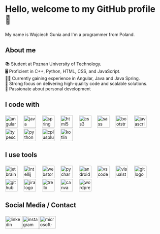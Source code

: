 <h1 align="left">Hello, welcome to my GitHub profile 👋</h1>

###

<p align="left">My name is Wojciech Gunia and I'm a programmer from Poland.</p>

###

<h2 align="left">About me</h2>

###

<p align="left">📚 Student at Poznan University of Technology.<br>🖥 Proficient in C++, Python, HTML, CSS, and JavaScript.<br>👨‍💻 Currently gaining experience in Angular, Java and Java Spring.<br>🎯 Strong focus on delivering high-quality code and scalable solutions.<br>📖 Passionate about personal development</p>

###

<h2 align="left">I code with</h2>

###

<div align="left">
  <img src="https://cdn.jsdelivr.net/gh/devicons/devicon/icons/angularjs/angularjs-original.svg" height="40" alt="angularjs logo"  />
  <img width="12" />
  <img src="https://cdn.jsdelivr.net/gh/devicons/devicon/icons/java/java-original.svg" height="40" alt="java logo"  />
  <img width="12" />
  <img src="https://cdn.jsdelivr.net/gh/devicons/devicon/icons/spring/spring-original.svg" height="40" alt="spring logo"  />
  <img width="12" />
  <img src="https://cdn.jsdelivr.net/gh/devicons/devicon/icons/html5/html5-original.svg" height="40" alt="html5 logo"  />
  <img width="12" />
  <img src="https://cdn.jsdelivr.net/gh/devicons/devicon/icons/css3/css3-original.svg" height="40" alt="css3 logo"  />
  <img width="12" />
  <img src="https://cdn.jsdelivr.net/gh/devicons/devicon/icons/sass/sass-original.svg" height="40" alt="sass logo"  />
  <img width="12" />
  <img src="https://cdn.jsdelivr.net/gh/devicons/devicon/icons/bootstrap/bootstrap-original.svg" height="40" alt="bootstrap logo"  />
  <img width="12" />
  <img src="https://cdn.jsdelivr.net/gh/devicons/devicon/icons/javascript/javascript-original.svg" height="40" alt="javascript logo"  />
  <img width="12" />
  <img src="https://cdn.jsdelivr.net/gh/devicons/devicon/icons/typescript/typescript-original.svg" height="40" alt="typescript logo"  />
  <img width="12" />
  <img src="https://cdn.jsdelivr.net/gh/devicons/devicon/icons/python/python-original.svg" height="40" alt="python logo"  />
  <img width="12" />
  <img src="https://cdn.jsdelivr.net/gh/devicons/devicon/icons/cplusplus/cplusplus-original.svg" height="40" alt="cplusplus logo"  />
  <img width="12" />
  <img src="https://cdn.jsdelivr.net/gh/devicons/devicon/icons/kotlin/kotlin-original.svg" height="40" alt="kotlin logo"  />
  <img width="12" />
</div>

###

<h2 align="left">I use tools</h2>

###

<div align="left">
  <img src="https://cdn.jsdelivr.net/gh/devicons/devicon/icons/jetbrains/jetbrains-original.svg" height="40" alt="jetbrains logo"  />
  <img width="12" />
  <img src="https://cdn.jsdelivr.net/gh/devicons/devicon/icons/intellij/intellij-original.svg" height="40" alt="intellij logo"  />
  <img width="12" />
  <img src="https://cdn.jsdelivr.net/gh/devicons/devicon/icons/webstorm/webstorm-original.svg" height="40" alt="webstorm logo"  />
  <img width="12" />
  <img src="https://cdn.jsdelivr.net/gh/devicons/devicon/icons/pycharm/pycharm-original.svg" height="40" alt="pycharm logo"  />
  <img width="12" />
  <img src="https://cdn.jsdelivr.net/gh/devicons/devicon/icons/androidstudio/androidstudio-original.svg" height="40" alt="androidstudio logo"  />
  <img width="12" />
  <img src="https://cdn.jsdelivr.net/gh/devicons/devicon/icons/vscode/vscode-original.svg" height="40" alt="vscode logo"  />
  <img width="12" />
  <img src="https://cdn.jsdelivr.net/gh/devicons/devicon/icons/visualstudio/visualstudio-plain.svg" height="40" alt="visualstudio logo"  />
  <img width="12" />
  <img src="https://cdn.jsdelivr.net/gh/devicons/devicon/icons/git/git-original.svg" height="40" alt="git logo"  />
  <img width="12" />
  <img src="https://cdn.jsdelivr.net/gh/devicons/devicon/icons/github/github-original.svg" height="40" alt="github logo"  />
  <img width="12" />
  <img src="https://cdn.jsdelivr.net/gh/devicons/devicon/icons/jira/jira-original.svg" height="40" alt="jira logo"  />
  <img width="12" />
  <img src="https://cdn.jsdelivr.net/gh/devicons/devicon/icons/trello/trello-plain.svg" height="40" alt="trello logo"  />
  <img width="12" />
  <img src="https://cdn.jsdelivr.net/gh/devicons/devicon/icons/canva/canva-original.svg" height="40" alt="canva logo"  />
  <img width="12" />
  <img src="https://cdn.jsdelivr.net/gh/devicons/devicon/icons/wordpress/wordpress-original.svg" height="40" alt="wordpress logo"  />
</div>

###

<h2 align="left">Social Media / Contact</h2>

###

<div align="left">
  <a href="https://www.linkedin.com/in/wojciechgunia/" target="_blank">
    <img src="https://raw.githubusercontent.com/maurodesouza/profile-readme-generator/master/src/assets/icons/social/linkedin/default.svg" width="52" height="40" alt="linkedin logo"  />
  </a>
  <a href="https://www.instagram.com/wojciech.gunia/" target="_blank">
    <img src="https://raw.githubusercontent.com/maurodesouza/profile-readme-generator/master/src/assets/icons/social/instagram/default.svg" width="52" height="40" alt="instagram logo"  />
  </a>
  <a href="mailto:wojciech.gunia@outlook.com" target="_blank">
    <img src="https://raw.githubusercontent.com/maurodesouza/profile-readme-generator/master/src/assets/icons/social/microsoft-outlook/default.svg" width="52" height="40" alt="microsoft-outlook logo"  />
  </a>
</div>

###

